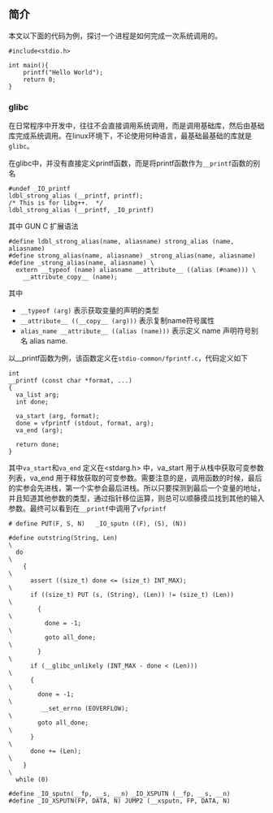 ## 简介

本文以下面的代码为例，探讨一个进程是如何完成一次系统调用的。

```
#include<stdio.h>

int main(){
    printf("Hello World");
    return 0;
}
```


### glibc 

在日常程序中开发中，往往不会直接调用系统调用，而是调用基础库，然后由基础库完成系统调用。在linux环境下，不论使用何种语言，最基础最基础的库就是`glibc`。

在glibc中，并没有直接定义printf函数，而是将printf函数作为`__printf`函数的别名

```
#undef _IO_printf
ldbl_strong_alias (__printf, printf);
/* This is for libg++.  */
ldbl_strong_alias (__printf, _IO_printf)
```

其中 GUN C 扩展语法

```
#define ldbl_strong_alias(name, aliasname) strong_alias (name, aliasname)
#define strong_alias(name, aliasname) _strong_alias(name, aliasname)
#define _strong_alias(name, aliasname) \
  extern __typeof (name) aliasname __attribute__ ((alias (#name))) \
    __attribute_copy__ (name);
```

其中

- `__typeof (arg)` 表示获取变量的声明的类型
- `__attribute__ ((__copy__ (arg)))` 表示复制name符号属性
- `alias_name __attribute__ ((alias (name)))` 表示定义 name 声明符号别名 alias name.


 

以__printf函数为例，该函数定义在`stdio-common/fprintf.c`，代码定义如下

```
int
__printf (const char *format, ...)
{
  va_list arg;
  int done;

  va_start (arg, format);
  done = vfprintf (stdout, format, arg);
  va_end (arg);

  return done;
}
```

其中`va_start`和`va_end` 定义在<stdarg.h> 中，va_start 用于从栈中获取可变参数列表，va_end 用于释放获取的可变参数。需要注意的是，调用函数的时候，最后的实参会先进栈，第一个实参会最后进栈。所以只要探测到最后一个变量的地址，并且知道其他参数的类型，通过指针移位运算，则总可以顺藤摸瓜找到其他的输入参数。最终可以看到在`__printf`中调用了`vfprintf`

```
# define PUT(F, S, N)   _IO_sputn ((F), (S), (N))

#define outstring(String, Len)                                                \
  do                                                                          \
    {                                                                         \
      assert ((size_t) done <= (size_t) INT_MAX);                             \
      if ((size_t) PUT (s, (String), (Len)) != (size_t) (Len))                \
        {                                                                     \
          done = -1;                                                          \
          goto all_done;                                                      \
        }                                                                     \
      if (__glibc_unlikely (INT_MAX - done < (Len)))                          \
      {                                                                       \
        done = -1;                                                            \
         __set_errno (EOVERFLOW);                                             \
        goto all_done;                                                        \
      }                                                                       \
      done += (Len);                                                          \
    }                                                                         \
  while (0)
```


```
#define _IO_sputn(__fp, __s, __n) _IO_XSPUTN (__fp, __s, __n)
#define _IO_XSPUTN(FP, DATA, N) JUMP2 (__xsputn, FP, DATA, N)
```